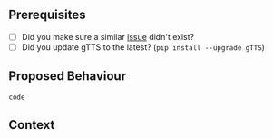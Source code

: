 ## Prerequisites
* [ ] Did you make sure a similar [issue](../) didn't exist?
* [ ] Did you update gTTS to the latest? (`pip install --upgrade gTTS`)

## Proposed Behaviour
<!--- Tell us what should happen -->
<!--- Please use code blocks when pasting code or stack traces  -->
```
code
```

## Context
<!--- How has this issue affected you? What are you trying to accomplish? -->
<!--- Providing context helps us come up with a solution that is most useful in the real world -->
<!--- Add anything useful here! -->
